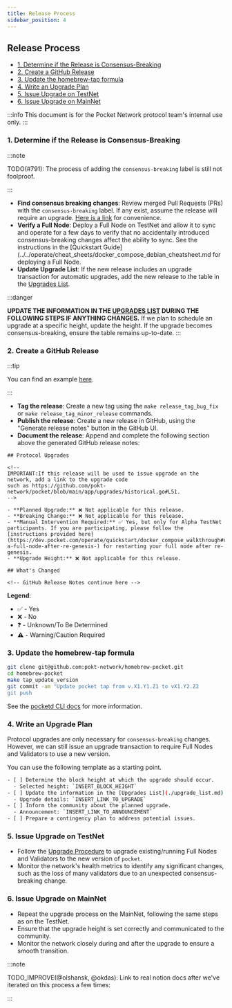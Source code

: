 ```yaml
---
title: Release Process
sidebar_position: 4
---
```


## Release Process <!-- omit in toc -->

- [1. Determine if the Release is Consensus-Breaking](#1-determine-if-the-release-is-consensus-breaking)
- [2. Create a GitHub Release](#2-create-a-github-release)
- [3. Update the homebrew-tap formula](#3-update-the-homebrew-tap-formula)
- [4. Write an Upgrade Plan](#4-write-an-upgrade-plan)
- [5. Issue Upgrade on TestNet](#5-issue-upgrade-on-testnet)
- [6. Issue Upgrade on MainNet](#6-issue-upgrade-on-mainnet)

:::info
This document is for the Pocket Network protocol team's internal use only.
:::

### 1. Determine if the Release is Consensus-Breaking

:::note

TODO(#791): The process of adding the `consensus-breaking` label is still not foolproof.

:::

- **Find consensus breaking changes**: Review merged Pull Requests (PRs) with the `consensus-breaking` label.
  If any exist, assume the release will require an upgrade.
  [Here is a link](https://github.com/pokt-network/pocket/pulls?q=sort%3Aupdated-desc+is%3Apr+is%3Amerged+label%3Aconsensus-breaking) for convenience.
- **Verify a Full Node**: Deploy a Full Node on TestNet and allow it to sync and operate for a few days to verify that no accidentally introduced consensus-breaking changes affect the ability to sync. See the instructions in the [Quickstart Guide](../../operate/cheat_sheets/docker_compose_debian_cheatsheet.md for deploying a Full Node.
- **Update Upgrade List**: If the new release includes an upgrade transaction for automatic upgrades, add the new release to the table in the [Upgrades List](./upgrade_list.md).

:::danger

**UPDATE THE INFORMATION IN THE [UPGRADES LIST](./upgrade_list.md) DURING THE FOLLOWING STEPS IF ANYTHING CHANGES.** If we plan to schedule an upgrade at a specific height, update the height. If the upgrade becomes consensus-breaking, ensure the table remains up-to-date.
:::

### 2. Create a GitHub Release

:::tip

You can find an example [here](https://github.com/pokt-network/pocket/releases/tag/v0.0.7).

:::

- **Tag the release**: Create a new tag using the `make release_tag_bug_fix` or `make release_tag_minor_release` commands.
- **Publish the release**: Create a new release in GitHub, using the "Generate release notes" button in the GitHub UI.
- **Document the release**: Append and complete the following section above the generated GitHub release notes:

```text
## Protocol Upgrades

<!--
IMPORTANT:If this release will be used to issue upgrade on the network, add a link to the upgrade code
such as https://github.com/pokt-network/pocket/blob/main/app/upgrades/historical.go#L51.
-->

- **Planned Upgrade:** ❌ Not applicable for this release.
- **Breaking Change:** ❌ Not applicable for this release.
- **Manual Intervention Required:** ✅ Yes, but only for Alpha TestNet participants. If you are participating, please follow the [instructions provided here](https://dev.pocket.com/operate/quickstart/docker_compose_walkthrough#restarting-a-full-node-after-re-genesis-) for restarting your full node after re-genesis.
- **Upgrade Height:** ❌ Not applicable for this release.

## What's Changed

<!-- GitHub Release Notes continue here -->
```

**Legend**:

- ✅ - Yes
- ❌ - No
- ❓ - Unknown/To Be Determined
- ⚠️ - Warning/Caution Required

### 3. Update the homebrew-tap formula

```bash
git clone git@github.com:pokt-network/homebrew-pocket.git
cd homebrew-pocket
make tap_update_version
git commit -am "Update pocket tap from v.X1.Y1.Z1 to vX1.Y2.Z2
git push
```

See the [pocketd CLI docs](../../tools/user_guide/pocketd_cli.md) for more information.

### 4. Write an Upgrade Plan

Protocol upgrades are only necessary for `consensus-breaking` changes. However, we can still issue an upgrade transaction to require Full Nodes and Validators to use a new version.

You can use the following template as a starting point.

```bash
- [ ] Determine the block height at which the upgrade should occur.
  - Selected height: `INSERT_BLOCK_HEIGHT`
- [ ] Update the information in the [Upgrades List](./upgrade_list.md) and the GitHub Release.
  - Upgrade details: `INSERT_LINK_TO_UPGRADE`
- [ ] Inform the community about the planned upgrade.
  - Announcement: `INSERT_LINK_TO_ANNOUNCEMENT`
- [ ] Prepare a contingency plan to address potential issues.
```

### 5. Issue Upgrade on TestNet

- Follow the [Upgrade Procedure](./upgrade_procedure.md) to upgrade existing/running Full Nodes and Validators to the new version of `pocket`.
- Monitor the network's health metrics to identify any significant changes, such as the loss of many validators due to an unexpected consensus-breaking change.

### 6. Issue Upgrade on MainNet

- Repeat the upgrade process on the MainNet, following the same steps as on the TestNet.
- Ensure that the upgrade height is set correctly and communicated to the community.
- Monitor the network closely during and after the upgrade to ensure a smooth transition.

:::note

TODO_IMPROVE(@olshansk, @okdas): Link to real notion docs after we've iterated on this process a few times:

:::
